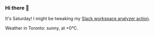 ### Hi there :wave:

It's Saturday! I might be tweaking my [Slack workspace analyzer action](https://github.com/bewuethr/slack-analyzer).

Weather in Toronto: sunny, at +0°C.
